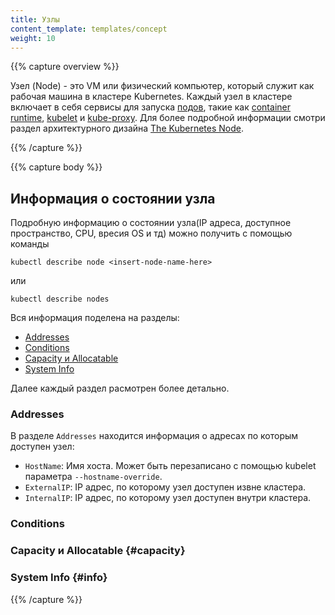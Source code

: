 ```yaml
---
title: Узлы
content_template: templates/concept
weight: 10
---
```


{{% capture overview %}}

Узел (Node) - это VM или физический компьютер, который служит как рабочая машина в кластере Kubernetes. Каждый узел в кластере включает в себя сервисы для запуска [подов](/docs/concepts/workloads/pods/pod/), такие как [container runtime](/docs/concepts/overview/components/#container-runtime), [kubelet](docs/reference/command-line-tools-reference/kubelet/) и [kube-proxy](https://kubernetes.io/docs/reference/command-line-tools-reference/kube-proxy/).
Для более подробной информации смотри раздел архитектурного дизайна
[The Kubernetes Node](https://git.k8s.io/community/contributors/design-proposals/architecture/architecture.md#the-kubernetes-node).

{{% /capture %}}

{{% capture body %}}

## Информация о состоянии узла

Подробную информацию о состоянии узла(IP адреса, доступное пространство, CPU, вресия OS и тд) можно получить с помощью команды
```shell
kubectl describe node <insert-node-name-here>
```
или
```shell
kubectl describe nodes
```
Вся информация поделена на разделы:

* [Addresses](#addresses)
* [Conditions](#condition)
* [Capacity и Allocatable](#capacity)
* [System Info](#info)

Далее каждый раздел расмотрен более детально.

### Addresses

В разделе `Addresses` находится информация о адресах по которым доступен узел:

* `HostName`: Имя хоста. Может быть перезаписано с помощью kubelet параметра `--hostname-override`. 
* `ExternalIP`: IP адрес, по которому узел доступен извне кластера.
* `InternalIP`: IP адрес, по которому узел доступен внутри кластера.

### Conditions
### Capacity и Allocatable {#capacity}
### System Info {#info}

{{% /capture %}}